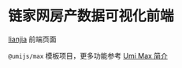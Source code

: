 # 链家网房产数据可视化前端

[lianjia](https://github.com/minicloudsky/lianjia) 前端页面

`@umijs/max` 模板项目，更多功能参考 [Umi Max 简介](https://umijs.org/docs/max/introduce)
